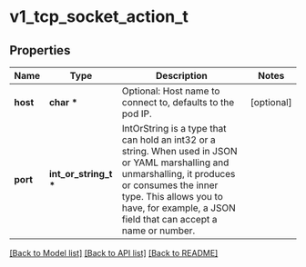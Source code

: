 # v1_tcp_socket_action_t

## Properties
Name | Type | Description | Notes
------------ | ------------- | ------------- | -------------
**host** | **char \*** | Optional: Host name to connect to, defaults to the pod IP. | [optional] 
**port** | **int_or_string_t \*** | IntOrString is a type that can hold an int32 or a string.  When used in JSON or YAML marshalling and unmarshalling, it produces or consumes the inner type.  This allows you to have, for example, a JSON field that can accept a name or number. | 

[[Back to Model list]](../README.md#documentation-for-models) [[Back to API list]](../README.md#documentation-for-api-endpoints) [[Back to README]](../README.md)


